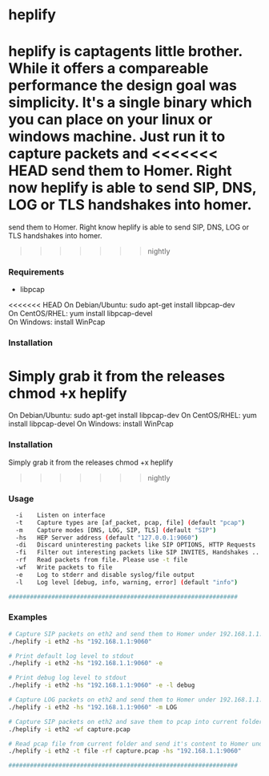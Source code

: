# heplify
heplify is captagents little brother. While it offers a compareable performance the design goal was simplicity.
It's a single binary which you can place on your linux or windows machine. Just run it to capture packets and 
<<<<<<< HEAD
send them to Homer. Right now heplify is able to send SIP, DNS, LOG or TLS handshakes into homer.
=======
send them to Homer. Right know heplify is able to send SIP, DNS, LOG or TLS handshakes into homer.
>>>>>>> nightly

### Requirements
* libpcap

<<<<<<< HEAD
On Debian/Ubuntu: sudo apt-get install libpcap-dev  
On CentOS/RHEL: yum install libpcap-devel  
On Windows: install WinPcap  

### Installation
Simply grab it from the releases  
chmod +x heplify  
=======
On Debian/Ubuntu: sudo apt-get install libpcap-dev
On CentOS/RHEL: yum install libpcap-devel
On Windows: install WinPcap

### Installation
Simply grab it from the releases
chmod +x heplify
>>>>>>> nightly

### Usage
```bash
  -i    Listen on interface
  -t    Capture types are [af_packet, pcap, file] (default "pcap")
  -m    Capture modes [DNS, LOG, SIP, TLS] (default "SIP")
  -hs   HEP Server address (default "127.0.0.1:9060")
  -di   Discard uninteresting packets like SIP OPTIONS, HTTP Requests ...
  -fi   Filter out interesting packets like SIP INVITES, Handshakes ...
  -rf   Read packets from file. Please use -t file
  -wf   Write packets to file
  -e    Log to stderr and disable syslog/file output
  -l    Log level [debug, info, warning, error] (default "info")

################################################################
```

### Examples
```bash
# Capture SIP packets on eth2 and send them to Homer under 192.168.1.1:9060
./heplify -i eth2 -hs "192.168.1.1:9060"

# Print default log level to stdout
./heplify -i eth2 -hs "192.168.1.1:9060" -e

# Print debug log level to stdout
./heplify -i eth2 -hs "192.168.1.1:9060" -e -l debug

# Capture LOG packets on eth2 and send them to Homer under 192.168.1.1:9060
./heplify -i eth2 -hs "192.168.1.1:9060" -m LOG

# Capture SIP packets on eth2 and save them to pcap into current folder
./heplify -i eth2 -wf capture.pcap

# Read pcap file from current folder and send it's content to Homer under 192.168.1.1:9060
./heplify -i eth2 -t file -rf capture.pcap -hs "192.168.1.1:9060"

################################################################
```